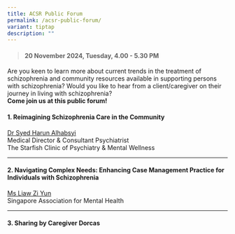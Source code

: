 ```yaml
---
title: ACSR Public Forum
permalink: /acsr-public-forum/
variant: tiptap
description: ""
---
```

<blockquote>
<h4><strong>20 November 2024, Tuesday, 4.00 - 5.30 PM</strong></h4>
</blockquote>
<p>Are you keen to learn more about current trends in the treatment of schizophrenia
and community resources available in supporting persons with schizophrenia?
Would you like to hear from a client/caregiver on their journey in living
with schizophrenia?
<br><strong>Come join us at this public forum!</strong>
</p>
<p></p>
<h4>1. Reimagining Schizophrenia Care in the Community</h4>
<p><a href="/syed-harun-alhabsyi/" rel="noopener nofollow" target="_blank">Dr Syed Harun Alhabsyi </a>
<br>Medical Director &amp; Consultant Psychiatrist
<br>The Starfish Clinic of Psychiatry &amp; Mental Wellness</p>
<hr>
<h4>2. Navigating Complex Needs: Enhancing Case Management Practice for Individuals with Schizophrenia</h4>
<p><a href="/liaw-zi-yun/" rel="noopener nofollow" target="_blank">Ms Liaw Zi Yun</a>
<br>Singapore Association for Mental Health</p>
<hr>
<h4>3. Sharing by Caregiver Dorcas</h4>
<p></p>